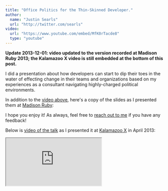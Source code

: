 ```yaml
---
title: "Office Politics for the Thin-Skinned Developer."
author:
  name: "Justin Searls"
  url: "http://twitter.com/searls"
video:
  url: "https://www.youtube.com/embed/MfK0rTacde8"
  type: "youtube"
---
```


**Update 2013-12-01: video updated to the version recorded at Madison Ruby 2013; the Kalamazoo X video is still embedded at the bottom of this post.**

I did a presentation about how developers can start to dip their toes in the water of effecting change in their teams and organizations based on my experiences as a consultant navigating highly-charged political environments.

In addition to the [video above](https://www.youtube.com/watch?v=MfK0rTacde8
), here's a copy of the slides as I presented them at [Madison Ruby](http://madisonruby.org):

<script async="async" class="speakerdeck-embed" data-id="45ad9d00ea63013040c77ee3eec3cdd3" data-ratio="1.33333333333333" src="//speakerdeck.com/assets/embed.js"></script>

I hope you enjoy it! As always, feel free to [reach out to me](mailto:justin@testdouble.com) if you have any feedback!

Below is [video of the talk](https://www.youtube.com/watch?v=amFtMIRBtZs) as I presented it at [Kalamazoo X](http://kalamazoox.org) in April 2013:

<div class="embed-container">
  <iframe src="https://www.youtube.com/embed/amFtMIRBtZs" allowfullscreen="allowfullscreen"></iframe>
</div>
